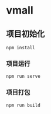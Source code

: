 # vmall

## 项目初始化
```
npm install
```

### 项目运行
```
npm run serve
```

### 项目打包
```
npm run build
```
